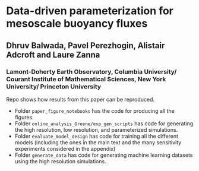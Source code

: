# Data-driven parameterization for mesoscale buoyancy fluxes
## Dhruv Balwada, Pavel Perezhogin, Alistair Adcroft and Laure Zanna
### Lamont-Doherty Earth Observatory, Columbia University/ Courant Institute of Mathematical Sciences, New York University/ Princeton University

Repo shows how results from this paper can be reproduced.
- Folder `paper_figure_notebooks` has the code for producing all the figures.
- Folder `online_analysis_Greene/exp_gen_scripts` has code for generating the high resolution, low resolution, and parameterized simulations.
- Folder `evaluate_model_design` has code for training all the different models (including the ones in the main text and the many sensitivity experiments considered in the appendix)
- Folder `generate_data` has code for generating machine learning datasets using the high resolution simulations. 

